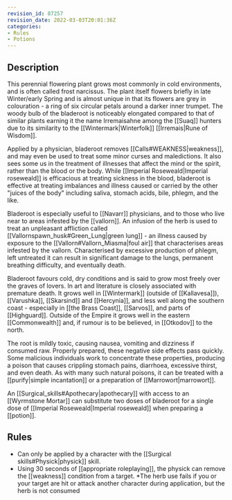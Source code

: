 ```yaml
---
revision_id: 87257
revision_date: 2022-03-03T20:01:36Z
categories:
- Rules
- Potions
---
```



## Description
This perennial flowering plant grows most commonly in cold environments, and is often called frost narcissus. The plant itself flowers briefly in late Winter/early Spring and is almost unique in that its flowers are grey in colouration - a ring of six circular petals around a darker inner trumpet. The woody bulb of the bladeroot is noticeably elongated compared to that of similar plants earning it the name Irremaisahne among the [[Suaq]] hunters due to its similarity to the [[Wintermark|Winterfolk]] [[Irremais|Rune of Wisdom]]. 

Applied by a physician, bladeroot removes [[Calls#WEAKNESS|weakness]], and may even be used to treat some minor curses and maledictions. It also sees some us in the treatment of illnesses that affect the mind or the spirit, rather than the blood or the body. While [[Imperial Roseweald|Imperial roseweald]] is efficacious at treating sickness in the blood, bladeroot is effective at treating imbalances and illness caused or carried by the other "juices of the body" including saliva, stomach acids, bile, phlegm, and the like. 

Bladeroot is especially useful to [[Navarr]] physicians, and to those who live near to areas infested by the [[vallorn]]. An infusion of the herb is used to treat an unpleasant affliction called [[Vallornspawn_husk#Green_Lung|green lung]] - an illness caused by exposure to the [[Vallorn#Vallorn_Miasma|foul air]] that characterises areas infested by the vallorn. Characterised by excessive production of phlegm, left untreated it can result in significant damage to the lungs, permanent breathing difficulty, and eventually death.

Bladeroot favours cold, dry conditions and is said to grow most freely over the graves of lovers. In art and literature is closely associated with premature death. It grows well in [[Wintermark]] (outside of [[Kallavesa]]), [[Varushka]], [[Skarsind]] and [[Hercynia]], and less well along the southern coast - especially in [[the Brass Coast]], [[Sarvos]], and parts of [[Highguard]]. Outside of the Empire it grows well in the eastern [[Commonwealth]] and, if rumour is to be believed, in [[Otkodov]] to the north.

The root is mildly toxic, causing nausea, vomiting and dizziness if consumed raw. Properly prepared, these negative side effects pass quickly. Some malicious individuals work to concentrate these properties, producing a poison that causes crippling stomach pains, diarrhoea, excessive thirst, and even death. As with many such natural poisons, it can be treated with a [[purify|simple incantation]] or a preparation of [[Marrowort|marrowort]].

An [[Surgical_skills#Apothecary|apothecary]] with access to an [[Wyrmstone Mortar]] can substitute two doses of bladeroot for a single dose of [[Imperial Roseweald|Imperial roseweald]] when preparing a [[potion]].

## Rules
* Can only be applied by a character with the [[Surgical skills#Physick|physick]] skill.
* Using 30 seconds of [[appropriate roleplaying]], the physick can remove the [[weakness]] condition from a target.
*The herb use fails if you or your target are hit or attack another character during application, but the herb is not consumed



